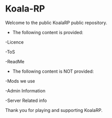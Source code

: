# Koala-RP
Welcome to the public KoalaRP public repository.

- The following content is provided:

-Licence

-ToS

-ReadMe


- The following content is NOT provided:

-Mods we use

-Admin Information

-Server Related info



Thank you for playing and supporting KoalaRP.
